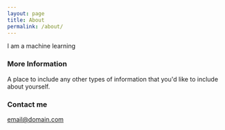 ```yaml
---
layout: page
title: About
permalink: /about/
---
```


I am a machine learning 

### More Information

A place to include any other types of information that you'd like to include about yourself.

### Contact me

[email@domain.com](mailto:email@domain.com)